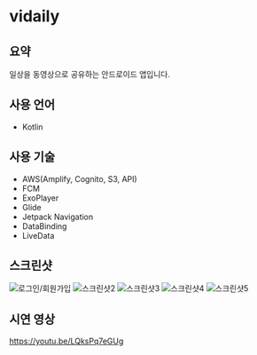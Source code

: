 vidaily
=======

요약
----
일상을 동영상으로 공유하는 안드로이드 앱입니다.

사용 언어
--
- Kotlin

사용 기술
---------
- AWS(Amplify, Cognito, S3, API)
- FCM
- ExoPlayer
- Glide
- Jetpack Navigation
- DataBinding
- LiveData


스크린샷
--
![로그인/회원가입](https://user-images.githubusercontent.com/56199009/156884841-9ba04f0e-3766-4e5f-b4c3-00cd85f39d2a.PNG)
![스크린샷2](https://user-images.githubusercontent.com/56199009/156884899-5a898773-5219-449f-b526-a908fa4a8cf4.PNG)
![스크린샷3](https://user-images.githubusercontent.com/56199009/156884904-ad913d17-cb30-407d-a237-15c47109a0a6.PNG)
![스크린샷4](https://user-images.githubusercontent.com/56199009/156884906-0ece9bc4-4b41-45f7-8491-163ffbaff2bf.PNG)
![스크린샷5](https://user-images.githubusercontent.com/56199009/156884907-0cfb405f-9433-4fdf-a481-19a961861ca7.PNG)

시연 영상
--
https://youtu.be/LQksPq7eGUg
